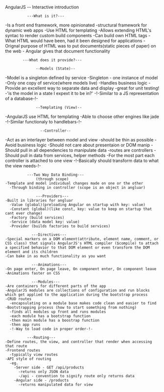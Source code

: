 AngularJS -- Interactive introduction

              ---What is it?---
  -Is a front end framework, more opinionated
  -structural framework for dynamic web apps
  -Use HTML for templating
  -Allows extending HTML's syntac to render custom build components
    -Can build own HTML tags
  -What HTML would have been, had it been designed for applications
    -Orignal purpose of HTML was to put documents(static pieces of paper) on the web
    - Angular gives that document functionality

            ---What does it provide?---

                  --Models (State)--
  -Model is a singleton defined by service
    -Singleton - one instance of model
    -Only one copy of service(where models live)
    -Handles business logic
    -Provide an excellent way to separate data and display
    -great for unit testing!
      -'is the model in a state I expext it to be in?'
    -!-Similar to a JS representation of a database-!-

                  --Templating (View)--
  -AngularJS use HTML for templating
    -Able to choose other engines like jade
  -!-Similar functionaly to handlebars-!-

                    --Controller--
  -Act as an interlayer between model and view
    -should be thin as possible
  -Avoid business logic
  -Should not care about presentaion or DOM manip
  -Should pull in all dependencies to manipulate data
    -routes are controllers
  -Should pull in data from services, helper methods
  -For the most part each controller is attached to one view
  -!-Basically should transform data to what the view needs-!-

              ---Two Way Data Binding---
                  (through scope)
    -Template and model individual changes made on one or the other
      -Through binding in controller (scope is an object in angluar)

                  ---Providers---
    -Built in libraries for angluar
      -Value (global)(preloading Angular on startup with key: value)
      -Constant (global)(like const, key: value to keep on startup that cant ever change)
      -Factory (build services)
      -Service (data model key: value)
      -Provider (builds factories to build services)

                ---Directives---
    -Special markers on a DOM element(attribute, element name, comment, or CSS class) that signals AngularJS's HTML compiler ($compile) to attach a specified behavior to that DOM element or even transform the DOM element and its children
    -Can bake in as much functionality as you want

                ---Animations---
    -On page enter, On page leave, On component enter, On component leave
    -Animations faster on CSS

                ---Modules---
    -Are containers for different parts of the app
    -AngularJS modules are collections of configuration and run blocks which get applied to the application during the bootstrap process
    -CRUD routes
      -encapsulating on a module base makes code clean and easier to find
    -Bootstrapping process (how to start something from nothing)
      -finds all modules up front and runs modules
      -each module has a bootstrap function
      -then main module has a boostrap function
      -then app runs
      -!-Way to load code in proper order-!-

              ---Routing---
    -Define routes, the view, and controller that render when accessing that route
    -Frontend routes
      -typically view routes
    -API style of routing
      -eg.
        -Server side - GET /api/products
          -returns only JSON data
          -/api - convention to signify route only returns data
        -Angular side - /products
          -returns manipulated data for view









